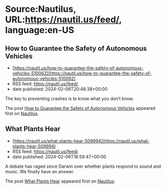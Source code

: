 # Source:Nautilus, URL:https://nautil.us/feed/, language:en-US

## How to Guarantee the Safety of Autonomous Vehicles
 - [https://nautil.us/how-to-guarantee-the-safety-of-autonomous-vehicles-510062](https://nautil.us/how-to-guarantee-the-safety-of-autonomous-vehicles-510062)
 - RSS feed: https://nautil.us/feed/
 - date published: 2024-02-06T20:48:38+00:00

<p>The key to preventing crashes is to know what you don’t know.</p>
<p>The post <a href="https://nautil.us/how-to-guarantee-the-safety-of-autonomous-vehicles-510062/">How to Guarantee the Safety of Autonomous Vehicles</a> appeared first on <a href="https://nautil.us">Nautilus</a>.</p>

## What Plants Hear
 - [https://nautil.us/what-plants-hear-509994](https://nautil.us/what-plants-hear-509994)
 - RSS feed: https://nautil.us/feed/
 - date published: 2024-02-06T18:59:47+00:00

<p>A debate has raged since Darwin over whether plants respond to sound and music. We finally have an answer. </p>
<p>The post <a href="https://nautil.us/what-plants-hear-509994/">What Plants Hear</a> appeared first on <a href="https://nautil.us">Nautilus</a>.</p>

